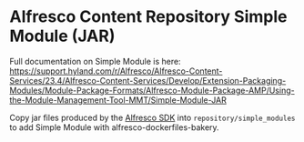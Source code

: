 # Alfresco Content Repository Simple Module (JAR)

Full documentation on Simple Module is here:
https://support.hyland.com/r/Alfresco/Alfresco-Content-Services/23.4/Alfresco-Content-Services/Develop/Extension-Packaging-Modules/Module-Package-Formats/Alfresco-Module-Package-AMP/Using-the-Module-Management-Tool-MMT/Simple-Module-JAR

Copy jar files produced by the [Alfresco
SDK](https://github.com/Alfresco/alfresco-sdk) into `repository/simple_modules`
to add Simple Module with alfresco-dockerfiles-bakery.
